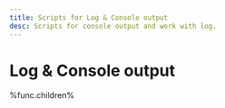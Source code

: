 ```yaml
---
title: Scripts for Log & Console output
desc: Scripts for console output and work with log.
---
```

# Log & Console output

%func.children%
